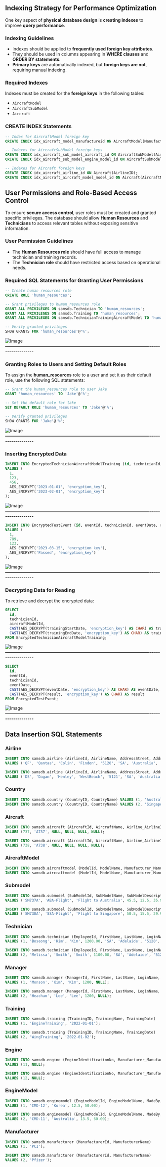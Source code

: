 ## **Indexing Strategy for Performance Optimization**
One key aspect of **physical database design** is **creating indexes** to improve **query performance**. 

### **Indexing Guidelines**
- Indexes should be applied to **frequently used foreign key attributes**.
- They should be used in columns appearing in **WHERE clauses** and **ORDER BY statements**.
- **Primary keys** are automatically indexed, but **foreign keys are not**, requiring manual indexing.

### **Required Indexes**
Indexes must be created for the **foreign keys** in the following tables:
- `AircraftModel`
- `AircraftSubModel`
- `Aircraft`

### **CREATE INDEX Statements**
```sql
-- Index for AircraftModel foreign key
CREATE INDEX idx_aircraft_model_manufactureid ON AircraftModel(ManufacturerID);

-- Indexes for AircraftSubModel foreign keys
CREATE INDEX idx_aircraft_sub_model_aircraft_id ON AircraftSubModel(AircraftID);
CREATE INDEX idx_aircraft_sub_model_engine_model_id ON AircraftSubModel(EngineModelID);

-- Indexes for Aircraft foreign keys
CREATE INDEX idx_aircraft_airline_id ON Aircraft(AirlineID);
CREATE INDEX idx_aircraft_aircraft_model_model_id ON Aircraft(AircraftModelModelID);
```
## **User Permissions and Role-Based Access Control**
To ensure **secure access control**, user roles must be created and granted specific privileges. The database should allow **Human Resources** and **Technicians** to access relevant tables without exposing sensitive information.

### **User Permission Guidelines**
- The **Human Resources role** should have full access to manage technician and training records.
- The **Technician role** should have restricted access based on operational needs.

### **Required SQL Statements for Granting User Permissions**
```sql
-- Create human resources role
CREATE ROLE 'human_resources';

-- Grant privileges to human_resources role
GRANT ALL PRIVILEGES ON samsdb.Technician TO 'human_resources';
GRANT ALL PRIVILEGES ON samsdb.Training TO 'human_resources';
GRANT ALL PRIVILEGES ON samsdb.TechnicianTrainingAircraftModel TO 'human_resources';

-- Verify granted privileges
SHOW GRANTS FOR 'human_resources'@'%';
```
![Image](https://github.com/user-attachments/assets/e4473aa2-57eb-403b-a65a-87341243f557)
**––––––––––––––––––––––––––––––––––––––––––––––––––––––––––––––––––--------------------**

### **Granting Roles to Users and Setting Default Roles**
To assign the **human_resources** role to a user and set it as their default role, use the following SQL statements:

```sql
-- Grant the human_resources role to user Jake
GRANT 'human_resources' TO 'Jake'@'%';

-- Set the default role for lake
SET DEFAULT ROLE 'human_resources' TO 'Jake'@'%';

-- Verify granted privileges
SHOW GRANTS FOR 'Jake'@'%';
```
![Image](https://github.com/user-attachments/assets/6136e89f-9acc-48b1-98a4-2183db8dc1e6)
**––––––––––––––––––––––––––––––––––––––––––––––––––––––––––––––––––--------------------**

### **Inserting Encrypted Data**
```sql
INSERT INTO EncryptedTechnicianAircraftModelTraining (id, technicianId, aircraftModelId, trainingStartDate, trainingEndDate)
VALUES (
  1,
  123,
  456,
  AES_ENCRYPT('2023-01-01', 'encryption_key'),
  AES_ENCRYPT('2023-02-01', 'encryption_key')
);
```
![Image](https://github.com/user-attachments/assets/9a527399-e2db-4357-bb2e-a69e5464bb49)
**––––––––––––––––––––––––––––––––––––––––––––––––––––––––––––––––––--------------------**
```sql
INSERT INTO EncryptedTestEvent (id, eventId, technicianId, eventDate, result)
VALUES (
  1,
  789,
  123,
  AES_ENCRYPT('2023-03-15', 'encryption_key'),
  AES_ENCRYPT('Passed', 'encryption_key')
);
```
![Image](https://github.com/user-attachments/assets/93d28e20-0e73-4cb5-aed0-3482d3ca4c1e)
**––––––––––––––––––––––––––––––––––––––––––––––––––––––––––––––––––--------------------**

### **Decrypting Data for Reading**
To retrieve and decrypt the encrypted data:
```sql
SELECT 
  id,
  technicianId,
  aircraftModelId,
  CAST(AES_DECRYPT(trainingStartDate, 'encryption_key') AS CHAR) AS trainingStartDate,
  CAST(AES_DECRYPT(trainingEndDate, 'encryption_key') AS CHAR) AS trainingEndDate
FROM EncryptedTechnicianAircraftModelTraining;
```
![Image](https://github.com/user-attachments/assets/6ae5775d-1fb3-4412-875e-a2482fa695cd)
**––––––––––––––––––––––––––––––––––––––––––––––––––––––––––––––––––--------------------**
```sql
SELECT 
  id,
  eventId,
  technicianId,
  eventDate,
  CAST(AES_DECRYPT(eventDate, 'encryption_key') AS CHAR) AS eventDate,
  CAST(AES_DECRYPT(result, 'encryption_key') AS CHAR) AS result
FROM EncryptedTestEvent;
```
![Image](https://github.com/user-attachments/assets/e39a2dd8-9036-47fa-a095-f9c1d974f5ff)
**––––––––––––––––––––––––––––––––––––––––––––––––––––––––––––––––––--------------------**

## **Data Insertion SQL Statements**

### **Airline**
```sql
INSERT INTO samsdb.airline (AirlineId, AirlineName, AddressStreet, AddressSuburb, AddressPostCode, AddressState, AddressCountry, ContactPhone, WebsiteAddress, Country_CountryId) 
VALUES ('QF', 'Qantas', 'Colin', 'Findon', '5120', 'SA', 'Australia', '0411345678', 'www.qantas.com', NULL);

INSERT INTO samsdb.airline (AirlineId, AirlineName, AddressStreet, AddressSuburb, AddressPostCode, AddressState, AddressCountry, ContactPhone, WebsiteAddress, Country_CountryId) 
VALUES ('DS', 'Dagan', 'Henley', 'WestBeach', '5121', 'SA', 'Australia', '0422345678', 'www.dahan.com', NULL);
```

### **Country**
```sql
INSERT INTO samsdb.country (CountryID, CountryName) VALUES (1, 'Australia');
INSERT INTO samsdb.country (CountryID, CountryName) VALUES (2, 'Singapore');
```

### **Aircraft**
```sql
INSERT INTO samsdb.aircraft (AircraftId, AircraftName, Airline_AirlineId, AircraftModel_ModelId, AircraftModel_Manufacturer_ManufacturerId, Engine_EngineIdentificationNo) 
VALUES (737, 'A737', NULL, NULL, NULL, NULL);

INSERT INTO samsdb.aircraft (AircraftId, AircraftName, Airline_AirlineId, AircraftModel_ModelId, AircraftModel_Manufacturer_ManufacturerId, Engine_EngineIdentificationNo) 
VALUES (738, 'A738', NULL, NULL, NULL, NULL);
```

### **AircraftModel**
```sql
INSERT INTO samsdb.aircraftmodel (ModelId, ModelName, Manufacturer_ManufacturerId) VALUES ('M1', 'MA737', NULL);
INSERT INTO samsdb.aircraftmodel (ModelId, ModelName, Manufacturer_ManufacturerId) VALUES ('M2', 'MA738', NULL);
```

### **Submodel**
```sql
INSERT INTO samsdb.submodel (SubModelId, SubModelName, SubModelDescription, Length, Height, WingSpanArea, MaxPayloadWeight, MaxCruisingSpeed, MaxRange, Aircraft_AircraftId, EngineModel_EngineModelId) 
VALUES ('SM737A', 'ABA-Flight', 'Flight to Australia', 45.5, 12.5, 35.9, 1000.00, 850, 6110, NULL, NULL);

INSERT INTO samsdb.submodel (SubModelId, SubModelName, SubModelDescription, Length, Height, WingSpanArea, MaxPayloadWeight, MaxCruisingSpeed, MaxRange, Aircraft_AircraftId, EngineModel_EngineModelId) 
VALUES ('SM738A', 'SSA-Flight', 'Flight to Singapore', 50.5, 15.5, 29.9, 1010.00, 750, 6000, NULL, NULL);
```

### **Technician**
```sql
INSERT INTO samsdb.technician (EmployeeId, FirstName, LastName, LoginName, Salary, AddressState, AddressSuburb, AddressPostCode, Phone, Aircraft_AircraftId, Technician_EmployeeId, Training_TrainingId) 
VALUES (1, 'Boseong', 'Kim', 'Kim', 1200.00, 'SA', 'Adelaide', '5120', '0011345345', NULL, NULL, NULL);

INSERT INTO samsdb.technician (EmployeeId, FirstName, LastName, LoginName, Salary, AddressState, AddressSuburb, AddressPostCode, Phone, Aircraft_AircraftId, Technician_EmployeeId, Training_TrainingId) 
VALUES (2, 'Melissa', 'Smith', 'Smith', 1100.00, 'SA', 'Adelaide', '5120', '0111345345', NULL, NULL, NULL);
```

### **Manager**
```sql
INSERT INTO samsdb.manager (ManagerId, FirstName, LastName, LoginName, Salary, Technician_EmployeeId) 
VALUES (1, 'Monson', 'Kim', 'Kim', 1200, NULL);

INSERT INTO samsdb.manager (ManagerId, FirstName, LastName, LoginName, Salary, Technician_EmployeeId) 
VALUES (2, 'Heachan', 'Lee', 'Lee', 1200, NULL);
```

### **Training**
```sql
INSERT INTO samsdb.training (TrainingID, TrainingName, TrainingDate) 
VALUES (1, 'EngineTraining', '2022-01-01');

INSERT INTO samsdb.training (TrainingID, TrainingName, TrainingDate) 
VALUES (2, 'WingTraining', '2022-01-02');
```

### **Engine**
```sql
INSERT INTO samsdb.engine (EngineIdentificationNo, Manufacturer_ManufacturerId) 
VALUES (11, NULL);

INSERT INTO samsdb.engine (EngineIdentificationNo, Manufacturer_ManufacturerId) 
VALUES (12, NULL);
```

### **EngineModel**
```sql
INSERT INTO samsdb.enginemodel (EngineModelId, EngineModelName, MadeBy, ThrustRange, DryWeight) 
VALUES (1, 'CMD-12', 'Korea', 12.5, 50.00);

INSERT INTO samsdb.enginemodel (EngineModelId, EngineModelName, MadeBy, ThrustRange, DryWeight) 
VALUES (2, 'CMD-11', 'Australia', 13.5, 60.00);
```

### **Manufacturer**
```sql
INSERT INTO samsdb.manufacturer (ManufacturerId, ManufacturerName) 
VALUES (1, 'PCI');

INSERT INTO samsdb.manufacturer (ManufacturerId, ManufacturerName) 
VALUES (2, 'Pfizer');
```
